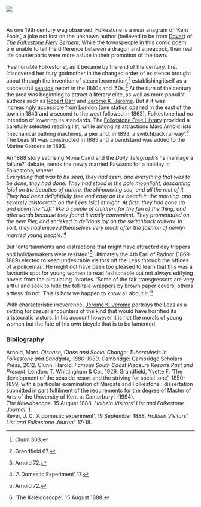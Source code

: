 <a href="https://dev.visual-essays.app"><img src="https://dev-visual-essays.netlify.app/images/ve-button.png"></a> 
<param ve-config title="Folkestone in the nineteenth century" author="Professor Carolyn Oulton" layout="vtl" banner="/images/banners/19c.jpg">

<param ve-entity eid="Q375314" aliases="Folkestone">

#

As one 19th century wag observed, Folkestone is a near anagram of ‘Kent Fools’, a joke not lost on the unknown author (believed to be from [Dover](/dickens/19c-dover)) of [_The Folkestone Fiery Serpent._](https://books.google.co.uk/books?id=yiotAAAAYAAJ&pg=PP5&lpg=PP5&dq=folkestone+fiery+serpent+first+published&source=bl&ots=FC3-gil3xI&sig=NR_HmDFGyrVpUf5psT-vvLgvK8k&hl=en&sa=X&ved=0CCEQ6AEwAGoVChMI9I2TlPmmxwIVsgjbCh146QCT#v=onepage&q=folkestone%20fiery%20serpent%20first%20published&f=false')  While the townspeople in this comic poem are unable to tell the difference between a dragon and a peacock, their real life counterparts were more astute in their promotion of the town.
<param ve-image url="https://upload.wikimedia.org/wikipedia/commons/3/3e/Mail_carrier_holding_postcards_and_his_bag_has_images_of_the_town_of_Folkestone_%28NBY_7%29.jpg" label="Mail carrier holding postcards and his bag has images of the town of Folkestone" atrribution="Unknown authorUnknown author, Public domain, via Wikimedia Commons">

‘Fashionable Folkestone’, as it became by the end of the century, first ‘discovered her fairy godmother in the changed order of existence brought about through the invention of steam locomotion’,[^ref1]  establishing itself as a successful [seaside](/19c/19c-seaside) resort in the 1840s and ‘50s.[^ref2] At the turn of the century the area was beginning to attract a literary elite, as well as more populist authors such as [Robert Barr](/19c/19c-barr-biography) and [Jerome K. Jerome](/19c/19c-jerome-biography). But if it was increasingly accessible from London (one station opened in the east of the town in 1843 and a second to the west followed in 1863), Folkestone had no intention of lowering its standards. The [Folkestone Free Library](/19c/19c-folkestone-free-library) provided a carefully selected reading list, while among its attractions Marc Arnold lists ‘mechanical bathing machines, a pier and, in 1893, a switchback railway’.[^ref3] The Leas lift was constructed in 1885 and a bandstand was added to the Marine Gardens in 1893. 
<param ve-image url="images/leasonawindyday.jpg" label="The Lees sic on a windy day. Folkestone October 1888." attribution="Private collection">

An 1888 story satirising Mona Caird and the _Daily Telegraph’s_ ‘Is marriage a failure?’ debate, sends the newly married Rawsons for a holiday in Folkestone, where:   
_Everything that was to be seen, they had seen, and everything that was to be done, they had done. They had stood in the pale moonlight, descanting [sic] on the beauties of nature, the shimmering sea, and all the rest of it. They had been delightfully free and easy on the beach in the morning, and severely aristocratic on the Lees [sic] at night. At first, they had gone up and down the “Lift” like a couple of children, for the fun of the thing, and afterwards because they found it vastly convenient. They promenaded on the new Pier, and shrieked in delirious joy on the switchback railway. In sort, they had enjoyed themselves very much after the fashion of newly-married young people.’_[^ref4]
<param ve-image url="https://upload.wikimedia.org/wikipedia/commons/3/30/West_Cliff%2C_Folkestone%2C_England-LCCN2002696751.tif" label="West Cliff, Folkestone" attribution="Photochrom Print Collection, Public domain, via Wikimedia Commons">

But 'entertainments and distractions that might have attracted day trippers and holidaymakers were resisted’.[^ref5] Ultimately the 4th Earl of Radnor (1869-1889) elected to keep undesirable visitors off the Leas through the offices of a policeman. He might not have been too pleased to learn that this was a favourite spot for young women to read fashionable but not always edifying novels from the circulating libraries. ‘Some of the fair transgressors are very artful and seek to hide the tell-tale wrappers by brown paper covers; others artless do not. This is how we happen to know all about it.’[^ref6]
<param ve-image url="https://upload.wikimedia.org/wikipedia/commons/c/c1/Portrait_of_Rt._Honble._Earl_of_Radnor_%284671277%29.jpg" label="Portrait of Rt Hon. Earl of Radnor" attribution="Samuel William Reynolds, Public domain, via Wikimedia Commons">

With characteristic irreverence, [Jerome K. Jerome](/19c/19c-jerome-biography) portrays the Leas as a setting for casual encounters of the kind that would have horrified its aristocratic vistors. In his account however it is not the morals of young women but the fate of his own bicycle that is to be lamented.
<param ve-image url="https://upload.wikimedia.org/wikipedia/commons/1/13/Lee%27s_Promenade_and_Bandstand%2C_Folkestone%2C_England-LCCN2002696748.jpg" label="The Leas Promenade and Bandstand, c.1890-1900" attribution="Photochrom Print Collection, Public domain, via Wikimedia Commons">

[^ref1]: Clunn 303.   
[^ref2]: Grandfield 67.   
[^ref3]: Arnold 72.   
[^ref4]: ‘A Domestic Experiment’ 17.   
[^ref5]: Arnold 72.   
[^ref6]: ‘The Kaleidoscope’. 15 August 1888.    

### Bibliography

Arnold, Marc. _Disease, Class and Social Change: Tuberculosis in Folkestone and Sandgate, 1880-1930_. Cambridge: Cambridge Scholars Press, 2012.
Clunn, Harold. _Famous South Coast Pleasure Resorts Past and Present_. London: T.    Whittingham & Co., 1929.
Grandfield, Yvette F. ‘The development of the seaside resort and the striving for social tone', 1850-1899, with a particular examination of Margate and Folkestone : dissertation submitted in part fulfilment of the requirements for the degree of Master of Arts of the University of Kent at Canterbury’. (1994).   
_The Kaleidoscope_.  15 August 1888. _Holbein Visitors’ List and Folkestone Journal._ 1.   
Rever, J. C. ‘A domestic experiment’. 19 September 1888. _Holbein Visitors’ List and Folkestone Journal._ 17-18.   
<param ve-image url="https://upload.wikimedia.org/wikipedia/commons/5/59/The_beach_and_pier%2C_Folkestone%2C_England-LCCN2002696745.jpg" label="The Beach and Pier, Folkestone c.1890-1900" attribution="Photochrom Print Collection, Public domain, via Wikimedia Commons">
